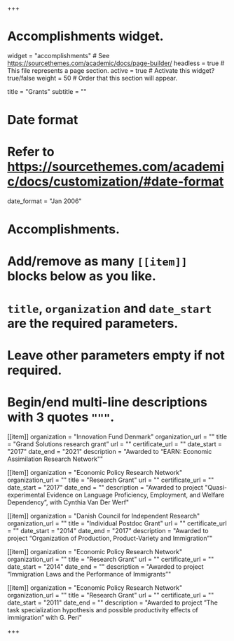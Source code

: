+++
# Accomplishments widget.
widget = "accomplishments"  # See https://sourcethemes.com/academic/docs/page-builder/
headless = true  # This file represents a page section.
active = true  # Activate this widget? true/false
weight = 50  # Order that this section will appear.

title = "Grants"
subtitle = ""

# Date format
#   Refer to https://sourcethemes.com/academic/docs/customization/#date-format
date_format = "Jan 2006"

# Accomplishments.
#   Add/remove as many `[[item]]` blocks below as you like.
#   `title`, `organization` and `date_start` are the required parameters.
#   Leave other parameters empty if not required.
#   Begin/end multi-line descriptions with 3 quotes `"""`.

[[item]]
  organization = "Innovation Fund Denmark"
  organization_url = ""
  title = "Grand Solutions research grant”
  url = ""
  certificate_url = ""
  date_start = "2017"
  date_end = "2021"
  description = "Awarded to “EARN: Economic Assimilation Research Network""


[[item]]
  organization = "Economic Policy Research Network"
  organization_url = ""
  title = "Research Grant"
  url = ""
  certificate_url = ""
  date_start = "2017"
  date_end = ""
  description = "Awarded to project "Quasi-experimental Evidence on Language Proficiency, Employment, and Welfare Dependency”, with Cynthia Van Der Werf"
  
[[item]]
  organization = "Danish Council for Independent Research"
  organization_url = ""
  title = "Individual Postdoc Grant"
  url = ""
  certificate_url = ""
  date_start = "2014"
  date_end = "2017"
  description = "Awarded to project “Organization of Production, Product-Variety and Immigration”"

[[item]]
  organization = "Economic Policy Research Network"
  organization_url = ""
  title = "Research Grant"
  url = ""
  certificate_url = ""
  date_start = "2014"
  date_end = ""
  description = "Awarded to project “Immigration Laws and the Performance of Immigrants”"
  
[[item]]
  organization = "Economic Policy Research Network"
  organization_url = ""
  title = "Research Grant"
  url = ""
  certificate_url = ""
  date_start = "2011"
  date_end = ""
  description = "Awarded to project ”The task specialization hypothesis and possible productivity effects of immigration” with G. Peri"
    
+++
